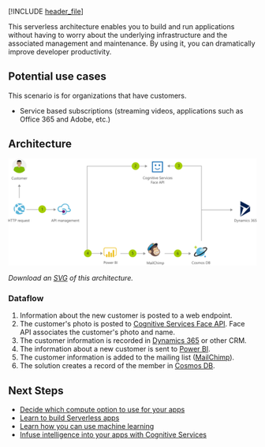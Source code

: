 [!INCLUDE [header_file](../../../includes/sol-idea-header.md)]

This serverless architecture enables you to build and run applications without having to worry about the underlying infrastructure and the associated management and maintenance. By using it, you can dramatically improve developer productivity.

## Potential use cases

This scenario is for organizations that have customers.

- Service based subscriptions (streaming videos, applications such as Office 365 and Adobe, etc.)

## Architecture

![Architecture diagram shows customer information sent to endpoint, their photo to Face A P I, added to mailing list, and record created.](../media/onboarding-customers-with-a-cloud-native-serverless-architecture.png)

*Download an [SVG](../media/onboarding-customers-with-a-cloud-native-serverless-architecture.svg) of this architecture.*
<div class="architecture-tooltip-content" id="architecture-tooltip-2">

### Dataflow

1. Information about the new customer is posted to a web endpoint.
1. The customer's photo is posted to [Cognitive Services Face API](/azure/cognitive-services/face). Face API associates the customer's photo and name.
1. The customer information is recorded in [Dynamics 365](/dynamics365) or other CRM.
1. The information about a new customer is sent to [Power BI](/power-bi).
1. The customer information is added to the mailing list ([MailChimp](https://mailchimp.com)).
1. The solution creates a record of the member in [Cosmos DB](/azure/cosmos-db).

## Next Steps

- [Decide which compute option to use for your apps](../../guide/technology-choices/compute-decision-tree.yml)
- [Learn to build Serverless apps](/azure/azure-functions)
- [Learn how you can use machine learning](/azure/machine-learning/how-to-enable-virtual-network)
- [Infuse intelligence into your apps with Cognitive Services](/azure/cognitive-services)
